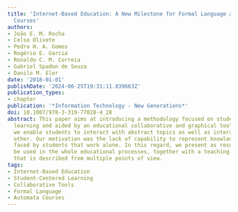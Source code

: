 ```yaml
---
title: 'Internet-Based Education: A New Milestone for Formal Language and Automata
  Courses'
authors:
- João E. M. Rocha
- Celso Olivete
- Pedro H. A. Gomes
- Rogério E. Garcia
- Ronaldo C. M. Correia
- Gabriel Spadon de Souza
- Danilo M. Eler
date: '2018-01-01'
publishDate: '2024-06-25T19:31:11.839663Z'
publication_types:
- chapter
publication: '*Information Technology - New Generations*'
doi: 10.1007/978-3-319-77028-4_28
abstract: This paper aims at introducing a methodology focused on student-centered
  learning and aided by an educational collaborative and graphical tool. Through it,
  we enable students to interact with abstract topics as well as interact with each
  other. Our motivation was the lack of capability to represent knowledge and abstractions
  faced by students that work alone. In this regard, we present as result a tool to
  be used in the whole educational processes, together with a teaching-learning methodology
  that is described from multiple points of view.
tags:
- Internet-Based Education
- Student-Centered Learning
- Collaborative Tools
- Formal Language
- Automata Courses
---
```

